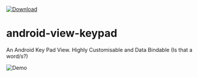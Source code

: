 [ ![Download](https://api.bintray.com/packages/housebrandapps/android-view-keypad/com.housebrandapps%3Aandroid-view-keypad/images/download.svg?version=1.0.3) ](https://bintray.com/housebrandapps/android-view-keypad/com.housebrandapps%3Aandroid-view-keypad/1.0.3/link)

# android-view-keypad
An Android Key Pad View. Highly Customisable and Data Bindable (Is that a word/s?)


![Demo](https://thumbs.gfycat.com/DangerousLimpHake-size_restricted.gif)
